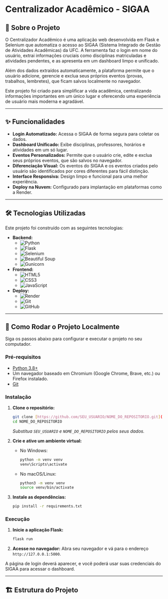 # Centralizador Acadêmico - SIGAA

## 📖 Sobre o Projeto

O Centralizador Acadêmico é uma aplicação web desenvolvida em Flask e Selenium que automatiza o acesso ao SIGAA (Sistema Integrado de Gestão de Atividades Acadêmicas) da UFC. A ferramenta faz o login em nome do usuário, extrai informações cruciais como disciplinas matriculadas e atividades pendentes, e as apresenta em um dashboard limpo e unificado.

Além dos dados extraídos automaticamente, a plataforma permite que o usuário adicione, gerencie e exclua seus próprios eventos (provas, trabalhos, lembretes), que ficam salvos localmente no navegador.

Este projeto foi criado para simplificar a vida acadêmica, centralizando informações importantes em um único lugar e oferecendo uma experiência de usuário mais moderna e agradável.

---

## ✨ Funcionalidades

* **Login Automatizado:** Acessa o SIGAA de forma segura para coletar os dados.
* **Dashboard Unificado:** Exibe disciplinas, professores, horários e atividades em um só lugar.
* **Eventos Personalizados:** Permite que o usuário crie, edite e exclua seus próprios eventos, que são salvos no navegador.
* **Diferenciação Visual:** Os eventos do SIGAA e os eventos criados pelo usuário são identificados por cores diferentes para fácil distinção.
* **Interface Responsiva:** Design limpo e funcional para uma melhor experiência.
* **Deploy na Nuvem:** Configurado para implantação em plataformas como a Render.

---

## 🛠️ Tecnologias Utilizadas

Este projeto foi construído com as seguintes tecnologias:

* **Backend:**
    * ![Python](https://img.shields.io/badge/Python-3776AB?style=for-the-badge&logo=python&logoColor=white)
    * ![Flask](https://img.shields.io/badge/Flask-000000?style=for-the-badge&logo=flask&logoColor=white)
    * ![Selenium](https://img.shields.io/badge/Selenium-43B02A?style=for-the-badge&logo=selenium&logoColor=white)
    * ![Beautiful Soup](https://img.shields.io/badge/Beautiful%20Soup-6c757d?style=for-the-badge&logo=python&logoColor=white)
    * ![Gunicorn](https://img.shields.io/badge/Gunicorn-499848?style=for-the-badge&logo=python&logoColor=white)
* **Frontend:**
    * ![HTML5](https://img.shields.io/badge/HTML5-E34F26?style=for-the-badge&logo=html5&logoColor=white)
    * ![CSS3](https://img.shields.io/badge/CSS3-1572B6?style=for-the-badge&logo=css3&logoColor=white)
    * ![JavaScript](https://img.shields.io/badge/JavaScript-F7DF1E?style=for-the-badge&logo=javascript&logoColor=black)
* **Deploy:**
    * ![Render](https://img.shields.io/badge/Render-46E3B7?style=for-the-badge&logo=render&logoColor=white)
    * ![Git](https://img.shields.io/badge/Git-F05032?style=for-the-badge&logo=git&logoColor=white)
    * ![GitHub](https://img.shields.io/badge/GitHub-181717?style=for-the-badge&logo=github&logoColor=white)

---

## 🚀 Como Rodar o Projeto Localmente

Siga os passos abaixo para configurar e executar o projeto no seu computador.

### Pré-requisitos

* [Python 3.8+](https://www.python.org/downloads/)
* Um navegador baseado em Chromium (Google Chrome, Brave, etc.) ou Firefox instalado.
* [Git](https://git-scm.com/downloads)

### Instalação

1.  **Clone o repositório:**
    ```bash
    git clone [https://github.com/SEU_USUARIO/NOME_DO_REPOSITORIO.git](https://github.com/SEU_USUARIO/NOME_DO_REPOSITORIO.git)
    cd NOME_DO_REPOSITORIO
    ```
    *Substitua `SEU_USUARIO` e `NOME_DO_REPOSITORIO` pelos seus dados.*

2.  **Crie e ative um ambiente virtual:**
    * No Windows:
        ```bash
        python -m venv venv
        venv\Scripts\activate
        ```
    * No macOS/Linux:
        ```bash
        python3 -m venv venv
        source venv/bin/activate
        ```

3.  **Instale as dependências:**
    ```bash
    pip install -r requirements.txt
    ```

### Execução

1.  **Inicie a aplicação Flask:**
    ```bash
    flask run
    ```

2.  **Acesse no navegador:**
    Abra seu navegador e vá para o endereço `http://127.0.0.1:5000`.

A página de login deverá aparecer, e você poderá usar suas credenciais do SIGAA para acessar o dashboard.

---

## 🏗️ Estrutura do Projeto